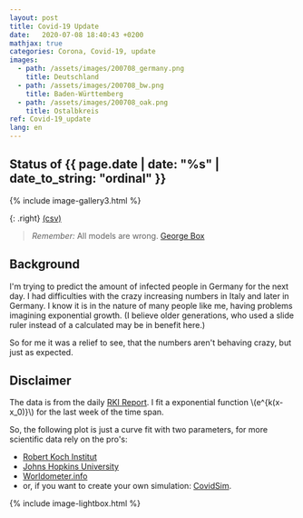 ```yaml
---
layout: post
title: Covid-19 Update
date:   2020-07-08 18:40:43 +0200
mathjax: true
categories: Corona, Covid-19, update
images:
  - path: /assets/images/200708_germany.png
    title: Deutschland
  - path: /assets/images/200708_bw.png
    title: Baden-Württemberg
  - path: /assets/images/200708_oak.png
    title: Ostalbkreis
ref: Covid-19_update
lang: en
---
```


## Status of {{ page.date | date: "%s" | date_to_string: "ordinal" }}

{% include image-gallery3.html %}

{: .right}
[(csv)](/covid-19_germany.csv)

> *Remember:* All models are wrong. [George Box](https://en.wikipedia.org/wiki/All_models_are_wrong)

## Background

I'm trying to predict the amount of infected people in Germany for the next day. I had
difficulties with the crazy increasing numbers in Italy and later in Germany. I know it is
in the nature of many people like me, having problems imagining exponential growth. (I
believe older generations, who used a slide ruler instead of a calculated may be in benefit
here.)

So for me it was a relief to see, that the numbers aren't behaving crazy, but just as
expected.

## Disclaimer

The data is from the daily [RKI
Report](https://www.rki.de/DE/Content/InfAZ/N/Neuartiges_Coronavirus/Fallzahlen.html). I
fit a exponential function \\(e^{k(x-x_0)}\\) for the last week of the time span.

So, the following plot is just a curve fit with two parameters, for more scientific data
rely on the pro's:

* [Robert Koch Institut](https://www.rki.de/DE/Content/InfAZ/N/Neuartiges_Coronavirus/nCoV.html)
* [Johns Hopkins University](https://gisanddata.maps.arcgis.com/apps/opsdashboard/index.html#/bda7594740fd40299423467b48e9ecf6)
* [Worldometer.info](https://www.worldometers.info/coronavirus/country/germany/)
* or, if you want to create your own simulation: [CovidSim](http://covidsim.eu).

{% include image-lightbox.html %}
